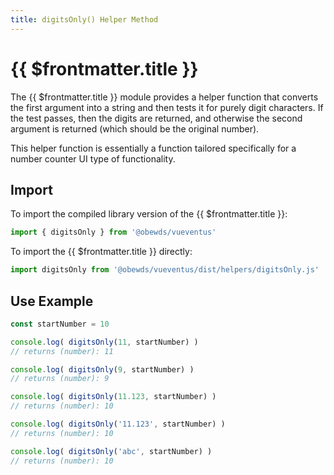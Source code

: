 ```yaml
---
title: digitsOnly() Helper Method
---
```



<script setup>
    import DocsPackageVersion from '../../../src/views/compos/DocsPackageVersion.vue'
</script>



# {{ $frontmatter.title }}

The {{ $frontmatter.title }} module provides a helper function that converts the first argument into a string and then tests it for purely digit characters. If the test passes, then the digits are returned, and otherwise the second argument is returned (which should be the original number).

This helper function is essentially a function tailored specifically for a number counter UI type of functionality.






## Import

To import the compiled library version of the {{ $frontmatter.title }}:

```javascript
import { digitsOnly } from '@obewds/vueventus'
```

To import the {{ $frontmatter.title }} directly:

```javascript
import digitsOnly from '@obewds/vueventus/dist/helpers/digitsOnly.js'
```






## Use Example

```javascript
const startNumber = 10

console.log( digitsOnly(11, startNumber) )
// returns (number): 11

console.log( digitsOnly(9, startNumber) )
// returns (number): 9

console.log( digitsOnly(11.123, startNumber) )
// returns (number): 10

console.log( digitsOnly('11.123', startNumber) )
// returns (number): 10

console.log( digitsOnly('abc', startNumber) )
// returns (number): 10
```






<DocsPackageVersion/>
